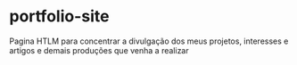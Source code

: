 # portfolio-site

Pagina HTLM para concentrar a divulgação dos meus projetos, interesses e artigos e demais produções que venha a realizar

